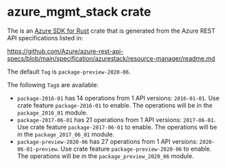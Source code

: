 # azure_mgmt_stack crate

The is an [Azure SDK for Rust](https://github.com/Azure/azure-sdk-for-rust) crate that is generated from the Azure REST API specifications listed in:

https://github.com/Azure/azure-rest-api-specs/blob/main/specification/azurestack/resource-manager/readme.md

The default `Tag` is `package-preview-2020-06`.

The following `Tag`s are available:

- `package-2016-01` has 14 operations from 1 API versions: `2016-01-01`. Use crate feature `package-2016-01` to enable. The operations will be in the `package_2016_01` module.
- `package-2017-06-01` has 21 operations from 1 API versions: `2017-06-01`. Use crate feature `package-2017-06-01` to enable. The operations will be in the `package_2017_06_01` module.
- `package-preview-2020-06` has 27 operations from 1 API versions: `2020-06-01-preview`. Use crate feature `package-preview-2020-06` to enable. The operations will be in the `package_preview_2020_06` module.